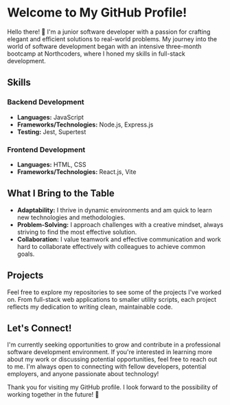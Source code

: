<h1>Welcome to My GitHub Profile!</h1>

  <p>Hello there! 👋 I'm a junior software developer with a passion for crafting elegant and efficient solutions to real-world problems. My journey into the world of software development began with an intensive three-month bootcamp at Northcoders, where I honed my skills in full-stack development.</p>

  <h2>Skills</h2>
  <h3>Backend Development</h3>
  <ul>
    <li><strong>Languages:</strong> JavaScript</li>
    <li><strong>Frameworks/Technologies:</strong> Node.js, Express.js</li>
    <li><strong>Testing:</strong> Jest, Supertest</li>
  </ul>

  <h3>Frontend Development</h3>
  <ul>
    <li><strong>Languages:</strong> HTML, CSS</li>
    <li><strong>Frameworks/Technologies:</strong> React.js, Vite</li>
  </ul>

  <h2>What I Bring to the Table</h2>
  <ul>
    <li><strong>Adaptability:</strong> I thrive in dynamic environments and am quick to learn new technologies and methodologies.</li>
    <li><strong>Problem-Solving:</strong> I approach challenges with a creative mindset, always striving to find the most effective solution.</li>
    <li><strong>Collaboration:</strong> I value teamwork and effective communication and work hard to collaborate effectively with colleagues to achieve common goals.</li>
  </ul>

  <h2>Projects</h2>
  <p>Feel free to explore my repositories to see some of the projects I've worked on. From full-stack web applications to smaller utility scripts, each project reflects my dedication to writing clean, maintainable code.</p>

  <h2>Let's Connect!</h2>
  <p>I'm currently seeking opportunities to grow and contribute in a professional software development environment. If you're interested in learning more about my work or discussing potential opportunities, feel free to reach out to me. I'm always open to connecting with fellow developers, potential employers, and anyone passionate about technology!</p>

  <p>Thank you for visiting my GitHub profile. I look forward to the possibility of working together in the future! 🚀</p>
